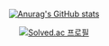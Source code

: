 <div align="center">  
  
[![Anurag's GitHub stats](https://github-readme-stats.vercel.app/api?username=dltmdrl1244&show_icons=true&theme=swift)](https://github.com/anuraghazra/github-readme-stats)  
  
[![Solved.ac
프로필](http://mazassumnida.wtf/api/v2/generate_badge?boj=dltmdrl1244)](https://solved.ac/gojaech)

</div>
